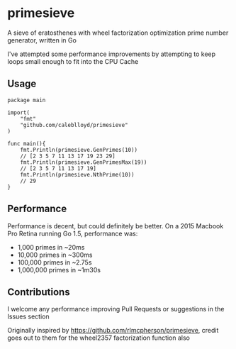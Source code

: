 # primesieve

A sieve of eratosthenes with wheel factorization optimization prime number generator, written in Go

I've attempted some performance improvements by attempting to keep loops small enough to fit into the CPU Cache

Usage
-----

	package main

	import(
		"fmt"
		"github.com/caleblloyd/primesieve"
	)

	func main(){
		fmt.Println(primesieve.GenPrimes(10))
		// [2 3 5 7 11 13 17 19 23 29]
		fmt.Println(primesieve.GenPrimesMax(19))
		// [2 3 5 7 11 13 17 19]
		fmt.Println(primesieve.NthPrime(10))
		// 29
	}

Performance
-----------

Performance is decent, but could definitely be better.  On a 2015 Macbook Pro Retina running Go 1.5, performance was:

- 1,000 primes in ~20ms
- 10,000 primes in ~300ms
- 100,000 primes in ~2.75s
- 1,000,000 primes in ~1m30s


Contributions
-------------

I welcome any performance improving Pull Requests or suggestions in the Issues section

Originally inspired by https://github.com/rlmcpherson/primesieve, credit goes out to them for the wheel2357 factorization function also
